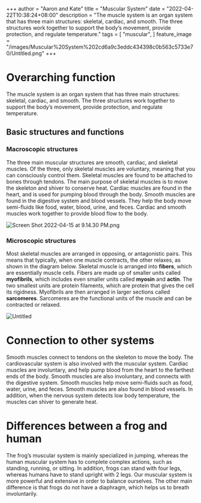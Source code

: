+++
author = "Aaron and Kate"
title = "Muscular System"
date = "2022-04-22T10:38:24+08:00"
description = "The muscle system is an organ system that has three main structures: skeletal, cardiac, and smooth. The three structures work together to support the body’s movement, provide protection, and regulate temperature."
tags = [
	"muscular",
]
feature_image = "/images/Muscular%20System%202cd6a9c3eddc434398c0b563c5733e70/Untitled.png"
+++


# Overarching function

The muscle system is an organ system that has three main structures: skeletal, cardiac, and smooth. The three structures work together to support the body’s movement, provide protection, and regulate temperature.

<script type="module" src="https://unpkg.com/@google/model-viewer/dist/model-viewer.min.js"></script>
<model-viewer src="https://www.visiblebody.com/hubfs/3d-images/muscle.glb" ios-src="https://www.visiblebody.com/hubfs/3d-images/usdz/muscle.usdz" alt="3D human anatomy model of an animated biceps muscle. View in augmented reality." style="--progress-bar-color: #1c53a5;" field-of-view="90deg" camera-orbit="0 75deg 3" align-model="" shadow-intensity="1" experimental-pmrem="" camera-controls="" ar="" auto-rotate="" autoplay="">
</model-viewer>
<style>
model-viewer {
    width: 100%;
    height: 400px;
}
</style>

## Basic structures and functions

### Macroscopic structures

The three main muscular structures are smooth, cardiac, and skeletal muscles. Of the three, only skeletal muscles are voluntary, meaning that you can consciously control them. Skeletal muscles are found to be attached to bones through tendons. The main purpose of skeletal muscles is to move the skeleton and shiver to conserve heat. Cardiac muscles are found in the heart, and is used for pumping blood through the body. Smooth muscles are found in the digestive system and blood vessels. They help the body move semi-fluids like food, water, blood, urine, and feces. Cardiac and smooth muscles work together to provide blood flow to the body.

![Screen Shot 2022-04-15 at 9.14.30 PM.png](/images/Muscular%20System%202cd6a9c3eddc434398c0b563c5733e70/Screen_Shot_2022-04-15_at_9.14.30_PM.png)

### Microscopic structures

Most skeletal muscles are arranged in opposing, or antagonistic pairs. This means that typically, when one muscle contracts, the other relaxes, as shown in the diagram below. Skeletal muscle is arranged into **fibers**, which are essentially muscle cells. Fibers are made up of smaller units called **myofibrils**, which includes even smaller units called **myosin** and **actin**. The two smallest units are protein filaments, which are protein that gives the cell its rigidness. Myofibrils are then arranged in larger sections called **sarcomeres**. Sarcomeres are the functional units of the muscle and can be contracted or relaxed.

![Untitled](/images/Muscular%20System%202cd6a9c3eddc434398c0b563c5733e70/Untitled%201.png)

# Connection to other systems

Smooth muscles connect to tendons on the skeleton to move the body. The cardiovascular system is also involved with the muscular system. Cardiac muscles are involuntary, and help pump blood from the heart to the farthest ends of the body. Smooth muscles are also involuntary, and connects with the digestive system. Smooth muscles help move semi-fluids such as food, water, urine, and feces. Smooth muscles are also found in blood vessels. In addition, when the nervous system detects low body temperature, the muscles can shiver to generate heat.

# Differences between a frog and human

The frog’s muscular system is mainly specialized in jumping, whereas the human muscular system has to complete complex actions, such as standing, running, or sitting. In addition, frogs can stand with four legs, whereas humans have to stand upright with 2 legs. Our muscular system is more powerful and extensive in order to balance ourselves. The other main difference is that frogs do not have a diaphragm, which helps us to breath involuntarily.
